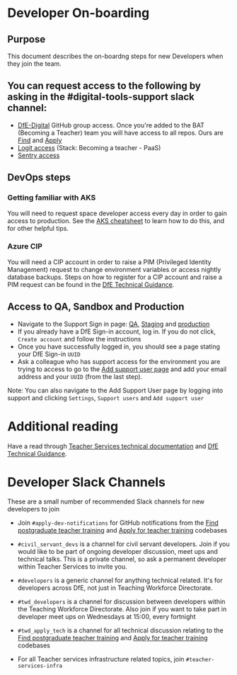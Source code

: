 # Developer On-boarding

## Purpose

This document describes the on-boardng steps for new Developers when they join the team.

## You can request access to the following by asking in the #digital-tools-support slack channel:

- [DfE-Digital](https://github.com/DFE-Digital) GitHub group access. Once you're added to the BAT (Becoming a Teacher) team you will have access to all repos. Ours are [Find](https://github.com/DFE-Digital/find-teacher-training) and [Apply](https://github.com/DFE-Digital/apply-for-teacher-training)
- [Logit access](https://dashboard.logit.io/a/eeeb8311-79d8-49ab-9410-9b6d76b26f72) (Stack: Becoming a teacher - PaaS)
- [Sentry access](https://sentry.io/auth/login/dfe-teacher-services/)

## DevOps steps


### Getting familiar with AKS

You will need to request space developer access every day in order to gain access to production.
See the [AKS cheatsheet](/docs/aks-cheatsheet.md) to learn how to do this, and for other helpful tips.

### Azure CIP

You will need a CIP account in order to raise a PIM (Privileged Identity Management) request to change environment variables or access nightly database backups. Steps on how to register for a CIP account and raise a PIM request
can be found in the [DfE Technical Guidance](https://technical-guidance.education.gov.uk/infrastructure/hosting/azure-cip/).

## Access to QA, Sandbox and Production

- Navigate to the Support Sign in page: [QA](https://qa.apply-for-teacher-training.service.gov.uk/support/sign-in), [Staging](https://staging.apply-for-teacher-training.service.gov.uk/support/sign-in) and [production](https://www.apply-for-teacher-training.service.gov.uk/support/sign-in)
- If you already have a DfE Sign-in account, log in. If you do not click, `Create account` and follow the instructions
- Once you have successfully logged in, you should see a page stating your DfE Sign-in `UUID`
- Ask a colleague who has support access for the environment you are trying to access to go to the [Add support user page](https://www.apply-for-teacher-training.service.gov.uk/support/users/support/new) and add your email address and your `UUID` (from the last step).

Note: You can also navigate to the Add Support User page by logging into support and clicking `Settings`, `Support users` and `Add support user`

# Additional reading

Have a read through [Teacher Services technical documentation](https://teacher-services-tech-docs.london.cloudapps.digital/#teacher-services-technical-documentation) and [DfE Technical Guidance](https://technical-guidance.education.gov.uk/).

# Developer Slack Channels
These are a small number of recommended Slack channels for new developers to join

- Join `#apply-dev-notifications` for GitHub notifications from the [Find postgraduate teacher training](https://github.com/DFE-Digital/apply-for-teacher-training) and [Apply for teacher training](https://github.com/DFE-Digital/find-teacher-training) codebases


- `#civil_servant_devs` is a channel for civil servant developers. Join if you would like to be part of ongoing developer discussion, meet ups and technical talks.
This is a private channel, so ask a permanent developer within Teacher Services to invite you.


- `#developers` is a generic channel for anything technical related. It's for developers across DfE, not just in Teaching Workforce Directorate.


- `#twd_developers` is a channel for discussion between developers within the Teaching Workforce Directorate. Also join if you want to take part in developer meet ups
on Wednesdays at 15:00, every fortnight


- `#twd_apply_tech` is a channel for all technical discussion relating to the [Find postgraduate teacher training](https://github.com/DFE-Digital/apply-for-teacher-training) and [Apply for teacher training](https://github.com/DFE-Digital/find-teacher-training) codebases


- For all Teacher services infrastructure related topics, join `#teacher-services-infra`
